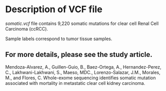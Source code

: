 # Description of VCF file
 

_somatic.vcf_ file contains 9,220 somatic mutations for clear cell Renal Cell Carcinoma (ccRCC).

Sample labels correspond to tumor tissue samples.


## For more details, please see the study article.
Mendoza-Alvarez, A., Guillen-Guio, B., Baez-Ortega, A., Hernandez-Perez, C., Lakhwani-Lakhwani, S., Maeso, MDC., Lorenzo-Salazar, J.M., Morales, M., and Flores, C. Whole-exome sequencing identifies somatic mutation associated with mortality in metastatic clear cell kidney carcinoma.
